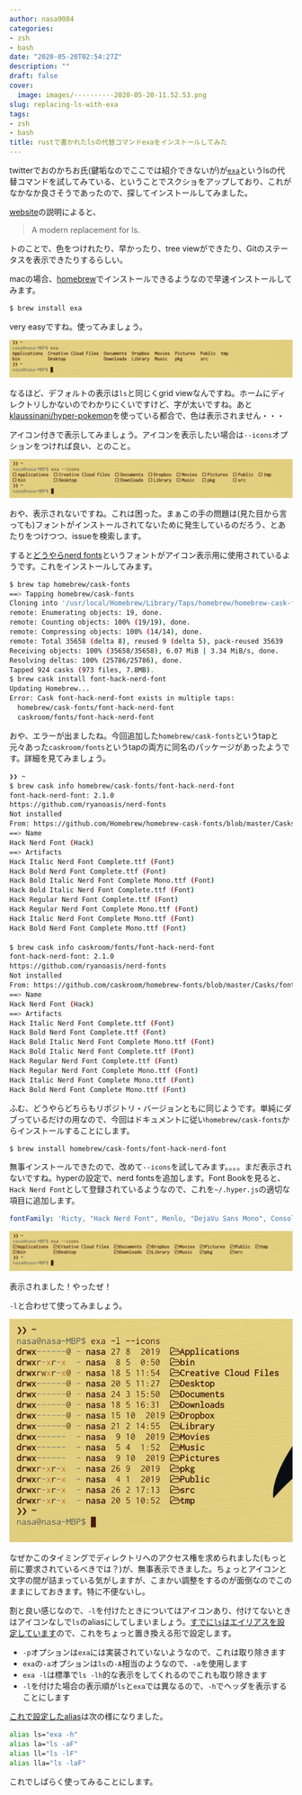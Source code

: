 ```yaml
---
author: nasa9084
categories:
- zsh
- bash
date: "2020-05-20T02:54:27Z"
description: ""
draft: false
cover:
  image: images/----------2020-05-20-11.52.53.png
slug: replacing-ls-with-exa
tags:
- zsh
- bash
title: rustで書かれたlsの代替コマンドexaをインストールしてみた
---
```



twitterでおのかちお氏(鍵垢なのでここでは紹介できないが)が[`exa`](https://github.com/ogham/exa)というlsの代替コマンドを試してみている、ということでスクショをアップしており、これがなかなか良さそうであったので、探してインストールしてみました。

[website](https://the.exa.website/)の説明によると、

> A modern replacement for ls.

トのことで、色をつけれたり、早かったり、tree viewができたり、Gitのステータスを表示できたりするらしい。

macの場合、[homebrew](https://brew.sh/index_ja)でインストールできるようなので早速インストールしてみます。

``` bash
$ brew install exa
```

very easyですね。使ってみましょう。

![](images/----------2020-05-20-11.24.34.png)

なるほど、デフォルトの表示は`ls`と同じくgrid viewなんですね。ホームにディレクトリしかないのでわかりにくいですけど、字が太いですね。あと[klaussinani/hyper-pokemon](https://github.com/klaussinani/hyper-pokemon)を使っている都合で、色は表示されません・・・

アイコン付きで表示してみましょう。アイコンを表示したい場合は`--icons`オプションをつければ良い、とのこと。

![](images/----------2020-05-20-11.24.59.png)

おや、表示されないですね。これは困った。まぁこの手の問題は(見た目から言っても)フォントがインストールされてないために発生しているのだろう、とあたりをつけつつ、issueを検索します。

すると[どうやら](https://github.com/ogham/exa/pull/368)[nerd fonts](https://www.nerdfonts.com/)というフォントがアイコン表示用に使用されているようです。これをインストールしてみます。

``` bash
$ brew tap homebrew/cask-fonts
==> Tapping homebrew/cask-fonts
Cloning into '/usr/local/Homebrew/Library/Taps/homebrew/homebrew-cask-fonts'...
remote: Enumerating objects: 19, done.
remote: Counting objects: 100% (19/19), done.
remote: Compressing objects: 100% (14/14), done.
remote: Total 35658 (delta 8), reused 9 (delta 5), pack-reused 35639
Receiving objects: 100% (35658/35658), 6.07 MiB | 3.34 MiB/s, done.
Resolving deltas: 100% (25786/25786), done.
Tapped 924 casks (973 files, 7.8MB).
$ brew cask install font-hack-nerd-font
Updating Homebrew...
Error: Cask font-hack-nerd-font exists in multiple taps:
  homebrew/cask-fonts/font-hack-nerd-font
  caskroom/fonts/font-hack-nerd-font
```

おや、エラーが出ましたね。今回追加した`homebrew/cask-fonts`というtapと元々あった`caskroom/fonts`というtapの両方に同名のパッケージがあったようです。詳細を見てみましょう。

``` bash
❯❯ ~
$ brew cask info homebrew/cask-fonts/font-hack-nerd-font
font-hack-nerd-font: 2.1.0
https://github.com/ryanoasis/nerd-fonts
Not installed
From: https://github.com/Homebrew/homebrew-cask-fonts/blob/master/Casks/font-hack-nerd-font.rb
==> Name
Hack Nerd Font (Hack)
==> Artifacts
Hack Italic Nerd Font Complete.ttf (Font)
Hack Bold Nerd Font Complete.ttf (Font)
Hack Bold Italic Nerd Font Complete Mono.ttf (Font)
Hack Bold Italic Nerd Font Complete.ttf (Font)
Hack Regular Nerd Font Complete.ttf (Font)
Hack Regular Nerd Font Complete Mono.ttf (Font)
Hack Italic Nerd Font Complete Mono.ttf (Font)
Hack Bold Nerd Font Complete Mono.ttf (Font)

$ brew cask info caskroom/fonts/font-hack-nerd-font
font-hack-nerd-font: 2.1.0
https://github.com/ryanoasis/nerd-fonts
Not installed
From: https://github.com/caskroom/homebrew-fonts/blob/master/Casks/font-hack-nerd-font.rb
==> Name
Hack Nerd Font (Hack)
==> Artifacts
Hack Italic Nerd Font Complete.ttf (Font)
Hack Bold Nerd Font Complete.ttf (Font)
Hack Bold Italic Nerd Font Complete Mono.ttf (Font)
Hack Bold Italic Nerd Font Complete.ttf (Font)
Hack Regular Nerd Font Complete.ttf (Font)
Hack Regular Nerd Font Complete Mono.ttf (Font)
Hack Italic Nerd Font Complete Mono.ttf (Font)
Hack Bold Nerd Font Complete Mono.ttf (Font)
```

ふむ、どうやらどちらもリポジトリ・バージョンともに同じようです。単純にダブっているだけの用なので、今回はドキュメントに従い`homebrew/cask-fonts`からインストールすることにします。

``` bash
$ brew install homebrew/cask-fonts/font-hack-nerd-font
```

無事インストールできたので、改めて`--icons`を試してみます。。。。まだ表示されないですね。hyperの設定で、nerd fontsを追加します。Font Bookを見ると、`Hack Nerd Font`として登録されているようなので、これを`~/.hyper.js`の適切な項目に追加します。


``` yaml
fontFamily: 'Ricty, "Hack Nerd Font", Menlo, "DejaVu Sans Mono", Consolas, "Lucida Console", monospace',
```

![](images/----------2020-05-20-11.27.27.png)

表示されました！やったぜ！

`-l`と合わせて使ってみましょう。

![](images/----------2020-05-20-11.29.26.png)

なぜかこのタイミングでディレクトリへのアクセス権を求められました(もっと前に要求されているべきでは？)が、無事表示できました。ちょっとアイコンと文字の間が詰まっている気がしますが、こまかい調整をするのが面倒なのでこのままにしておきます。特に不便ないし。

割と良い感じなので、`-l`を付けたときについてはアイコンあり、付けてないときはアイコンなしで`ls`のaliasにしてしまいましょう。[すでに`ls`はエイリアスを設定しています](https://github.com/nasa9084/dotfiles/blob/ef9e41196416a4ce89864fe2fb8b0dc90798d8c9/.zshrc#L83-L86)ので、これをちょっと置き換える形で設定します。

* `-p`オプションは`exa`には実装されていないようなので、これは取り除きます
* `exa`の`-a`オプションは`ls`の`-A`相当のようなので、`-a`を使用します
* `exa -l`は標準で`ls -lh`的な表示をしてくれるのでこれも取り除きます
* `-l`を付けた場合の表示順が`ls`と`exa`では異なるので、`-h`でヘッダを表示することにします

[これで設定したalias](https://github.com/nasa9084/dotfiles/blob/cf5ce0f505e1eab3ee4b8f8e82847cea40c160f7/.zshrc#L83-L86)は次の様になりました。

``` bash
alias ls="exa -h"
alias la="ls -aF"
alias ll="ls -lF"
alias lla="ls -laF"
```

これでしばらく使ってみることにします。



